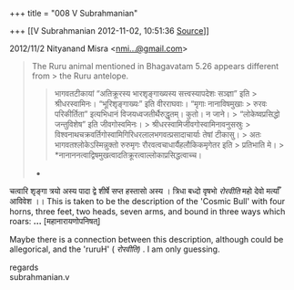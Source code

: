 +++
title = "008 V Subrahmanian"

+++
[[V Subrahmanian	2012-11-02, 10:51:36 [Source](https://groups.google.com/g/bvparishat/c/MxD5h9FT4uY)]]



  
  

2012/11/2 Nityanand Misra \<[nmi...@gmail.com]()\>  

> The Ruru animal mentioned in Bhagavatam 5.26 appears different from > the Ruru antelope.  
> > भागवतटीकायां “अतिक्रूरस्य भारशृङ्गाख्यस्य सत्त्वस्यापदेशः सञ्ज्ञा” इति > श्रीधरस्वामिनः। “भूरिशृङ्गाख्यः” इति वीरराघवाः। “मृगाः नानाविषमुखाः > रुरवः परिकीर्तिता” इत्यभिधानं विजयध्वजतीर्थैरुद्धृतम्। कुतो। न जाने। > “लोकेष्वप्रसिद्धो जन्तुविशेष” इति जीवगोस्वमिनः। > श्रीधरस्वामिजीवगोस्वामिनावनुसस्रुः > विश्वनाथचक्रवर्तिगोस्वामिगिरिधरलालभगवत्प्रसादाचार्याः तेषां टीकासु। > अतः भागवतश्लोकेऽस्मिन्नुक्तो रुरुमृगः रौरवत्वचाधार्यैहलौकिकमृगेतर इति > प्रतिभाति मे। > *नानाननत्वाद्विषमुखत्वादतिक्रूरत्वाल्लोकाप्रसिद्धत्वाच्च।  
> *

  
चत्वारि शृङ्गा त्रयो अस्य पादा द्वे शीर्षे सप्त हस्तासो अस्य । त्रिधा बध्दो वृषभो *रोरवीति* महो देवो मर्त्याँ आविवेश ।। This is taken to be the description of the 'Cosmic Bull' with four horns, three feet, two heads, seven arms, and bound in three ways which roars: **...**
\[महानारायणोपनिषत्\]  
  
Maybe there is a connection between this description, although could be allegorical, and the 'ruruH' ( *रोरवीति)* . I am only guessing.  
  
regards  
subrahmanian.v   

  

